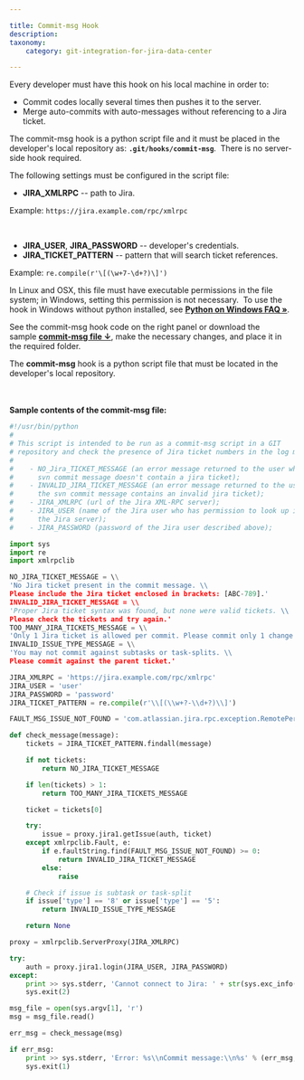 ```yaml
---

title: Commit-msg Hook
description:
taxonomy:
    category: git-integration-for-jira-data-center

---
```


Every developer must have this hook on his local machine in order to:

*   Commit codes locally several times then pushes it to the server.
*   Merge auto-commits with auto-messages without referencing to a Jira ticket.

The commit-msg hook is a python script file and it must be placed in the developer's local repository as: **`.git/hooks/commit-msg`**.  There is no server-side hook required.

The following settings must be configured in the script file:

*   **JIRA\_XMLRPC** \-- path to Jira.

Example: `https://jira.example.com/rpc/xmlrpc`

<br>

*   **JIRA\_USER**, **JIRA\_PASSWORD** \-- developer's credentials.
*   **JIRA\_TICKET\_PATTERN** \-- pattern that will search ticket references.

Example: `re.compile(r'\[(\w+7-\d+?)\]')`

In Linux and OSX, this file must have executable permissions in the file system; in Windows, setting this permission is not necessary.  To use the hook in Windows without python installed, see <a href='https://docs.python.org/2/faq/windows.html#how-do-i-make-an-executable-from-a-python-script' target='_blank'><b>Python on Windows FAQ »</b></a>.

See the commit-msg hook code on the right panel or download the sample **[commit-msg file ↓](/wp-content/uploads/commit-msg.zip)**, make the necessary changes, and place it in the required folder.

<div class="bbb-callout bbb--info">
    <div class="irow">
    <div class="ilogobox">
        <span class="logoimg"></span>
    </div>
    <div class="imsgbox">
        The <b>commit-msg</b> hook is a python script file that must be located in the developer's local repository.
    </div>
    </div>
</div>
<br>

<br>

**Sample contents of the commit-msg file:**

```python
#!/usr/bin/python
#
# This script is intended to be run as a commit-msg script in a GIT
# repository and check the presence of Jira ticket numbers in the log messages.
#
#    - NO_Jira_TICKET_MESSAGE (an error message returned to the user when the
#      svn commit message doesn't contain a jira ticket);
#    - INVALID_JIRA_TICKET_MESSAGE (an error message returned to the user when
#      the svn commit message contains an invalid jira ticket);
#    - JIRA_XMLRPC (url of the Jira XML-RPC server);
#    - JIRA_USER (name of the Jira user who has permission to look up issues in
#      the Jira server);
#    - JIRA_PASSWORD (password of the Jira user described above);

import sys
import re
import xmlrpclib

NO_JIRA_TICKET_MESSAGE = \\
'No Jira ticket present in the commit message. \\
Please include the Jira ticket enclosed in brackets: [ABC-789].'
INVALID_JIRA_TICKET_MESSAGE = \\
'Proper Jira ticket syntax was found, but none were valid tickets. \\
Please check the tickets and try again.'
TOO_MANY_JIRA_TICKETS_MESSAGE = \\
'Only 1 Jira ticket is allowed per commit. Please commit only 1 change at a time.'
INVALID_ISSUE_TYPE_MESSAGE = \\
'You may not commit against subtasks or task-splits. \\
Please commit against the parent ticket.'

JIRA_XMLRPC = 'https://jira.example.com/rpc/xmlrpc'
JIRA_USER = 'user'
JIRA_PASSWORD = 'password'
JIRA_TICKET_PATTERN = re.compile(r'\\[(\\w+?-\\d+?)\\]')

FAULT_MSG_ISSUE_NOT_FOUND = 'com.atlassian.jira.rpc.exception.RemotePermissionException'

def check_message(message):
    tickets = JIRA_TICKET_PATTERN.findall(message)

    if not tickets:
        return NO_JIRA_TICKET_MESSAGE

    if len(tickets) > 1:
        return TOO_MANY_JIRA_TICKETS_MESSAGE

    ticket = tickets[0]

    try:
        issue = proxy.jira1.getIssue(auth, ticket)
    except xmlrpclib.Fault, e:
        if e.faultString.find(FAULT_MSG_ISSUE_NOT_FOUND) >= 0:
            return INVALID_JIRA_TICKET_MESSAGE
        else:
            raise

    # Check if issue is subtask or task-split
    if issue['type'] == '8' or issue['type'] == '5':
        return INVALID_ISSUE_TYPE_MESSAGE

    return None

proxy = xmlrpclib.ServerProxy(JIRA_XMLRPC)

try:
    auth = proxy.jira1.login(JIRA_USER, JIRA_PASSWORD)
except:
    print >> sys.stderr, 'Cannot connect to Jira: ' + str(sys.exc_info()[1])
    sys.exit(2)

msg_file = open(sys.argv[1], 'r')
msg = msg_file.read()

err_msg = check_message(msg)

if err_msg:
    print >> sys.stderr, 'Error: %s\\nCommit message:\\n%s' % (err_msg, msg)
    sys.exit(1)
```

